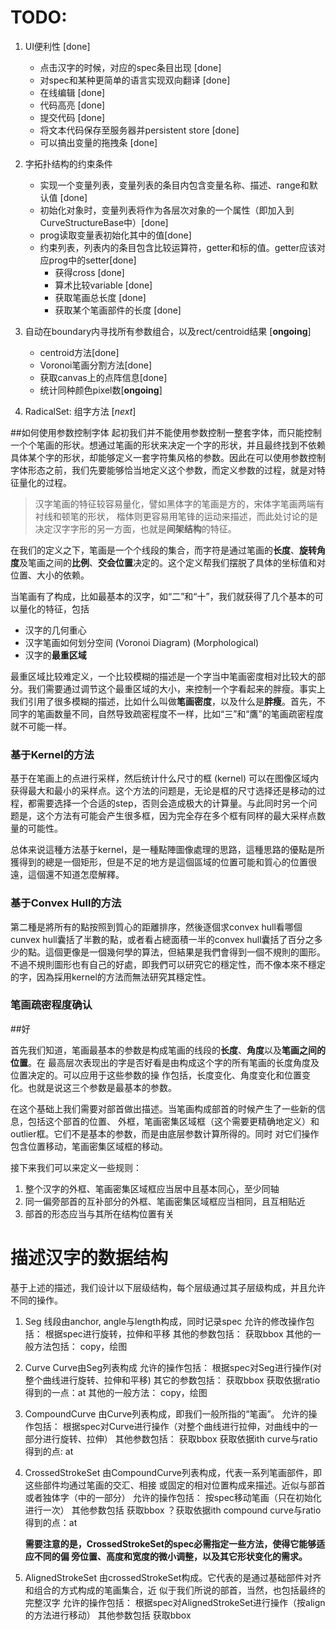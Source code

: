 # TODO:

1. UI便利性 [done]
   * 点击汉字的时候，对应的spec条目出现 [done]
   * 对spec和某种更简单的语言实现双向翻译 [done]
   * 在线编辑 [done]
   * 代码高亮 [done]
   * 提交代码 [done]
   * 将文本代码保存至服务器并persistent store [done]
   * 可以搞出变量的拖拽条 [done]
       
    
2. 字拓扑结构的约束条件

   * 实现一个变量列表，变量列表的条目内包含变量名称、描述、range和默认值 [done]
   * 初始化对象时，变量列表将作为各层次对象的一个属性（即加入到CurveStructureBase中）[done]
   * prog读取变量表初始化其中的值[done]
   * 约束列表，列表内的条目包含比较运算符，getter和标的值。getter应该对应prog中的setter[done]
       * 获得cross [done]
       * 算术比较variable [done]
       * 获取笔画总长度 [done]
       * 获取某个笔画部件的长度 [done]
       
3. 自动在boundary内寻找所有参数组合，以及rect/centroid结果 [**ongoing**]
   * centroid方法[done]
   * Voronoi笔画分割方法[done]
   * 获取canvas上的点阵信息[done]
   * 统计同种颜色pixel数[**ongoing**]
   
       
     

4. RadicalSet: 组字方法 [*next*]

##如何使用参数控制字体
起初我们并不能使用参数控制一整套字体，而只能控制一个个笔画的形状。想通过笔画的形状来决定一个字的形状，并且最终找到不依赖具体某个字的形状，却能够定义一套字符集风格的参数。因此在可以使用参数控制字体形态之前，我们先要能够恰当地定义这个参数，而定义参数的过程，就是对特征量化的过程。

> 汉字笔画的特征较容易量化，譬如黑体字的笔画是方的，宋体字笔画两端有衬线和顿笔的形状，
> 楷体则更容易用笔锋的运动来描述，而此处讨论的是决定汉字字形的另一方面，也就是**间架结构**的特征。
> 

在我们的定义之下，笔画是一个个线段的集合，而字符是通过笔画的**长度**、**旋转角度**及笔画之间的**比例**、**交会位置**决定的。这个定义帮我们摆脱了具体的坐标值和对位置、大小的依赖。

当笔画有了构成，比如最基本的汉字，如“二”和“十”，我们就获得了几个基本的可以量化的特征，包括

* 汉字的几何重心
* 汉字笔画如何划分空间 (Voronoi Diagram) (Morphological)
* 汉字的**最重区域**

最重区域比较难定义，一个比较模糊的描述是一个字当中笔画密度相对比较大的部分。我们需要通过调节这个最重区域的大小，来控制一个字看起来的胖瘦。事实上我们引用了很多模糊的描述，比如什么叫做**笔画密度**，以及什么是**胖瘦**。首先，不同字的笔画数量不同，自然导致疏密程度不一样，比如“三”和“鷹”的笔画疏密程度就不可能一样。

### 基于Kernel的方法
基于在笔画上的点进行采样，然后统计什么尺寸的框 (kernel) 可以在图像区域内获得最大和最小的采样点。这个方法的问题是，无论是框的尺寸选择还是移动的过程，都需要选择一个合适的step，否则会造成极大的计算量。与此同时另一个问题是，这个方法有可能会产生很多框，因为完全存在多个框有同样的最大采样点数量的可能性。

总体来说這種方法基于kernel，是一種點陣圖像處理的思路，這種思路的優點是所獲得到的總是一個矩形，但是不足的地方是這個區域的位置可能和質心的位置很遠，這個還不知道怎麼解釋。

### 基于Convex Hull的方法
第二種是將所有的點按照到質心的距離排序，然後逐個求convex hull看哪個cunvex hull囊括了半數的點，或者看占總面積一半的convex hull囊括了百分之多少的點。這個更像是一個幾何學的算法，但結果是我們會得到一個不規則的圖形。不過不規則圖形也有自己的好處，即我們可以研究它的穩定性，而不像本來不穩定的字，因為採用kernel的方法而無法研究其穩定性。

### 笔画疏密程度确认



##好



首先我们知道，笔画最基本的参数是构成笔画的线段的**长度**、**角度**以及**笔画之间的位置**。在
最高层次表现出的字是否好看是由构成这个字的所有笔画的长度角度及位置决定的。可以应用于这些参数的操
作包括，长度变化、角度变化和位置变化。也就是说这三个参数是最基本的参数。

在这个基础上我们需要对部首做出描述。当笔画构成部首的时候产生了一些新的信息，包括这个部首的位置、
外框，笔画密集区域框（这个需要更精确地定义）和outlier框。它们不是基本的参数，而是由底层参数计算所得的。同时
对它们操作包含位置移动，笔画密集区域框的移动。
    
接下来我们可以来定义一些规则：

1. 整个汉字的外框、笔画密集区域框应当居中且基本同心，至少同轴
2. 同一偏旁部首的互补部分的外框、笔画密集区域框应当相同，且互相贴近
3. 部首的形态应当与其所在结构位置有关

# 描述汉字的数据结构

基于上述的描述，我们设计以下层级结构，每个层级通过其子层级构成，并且允许不同的操作。

1. Seg
   线段由anchor, angle与length构成，同时记录spec
   允许的修改操作包括：
       根据spec进行旋转，拉伸和平移
   其他的参数包括：
       获取bbox
   其他的一般方法包括：
       copy，绘图

2. Curve
   Curve由Seg列表构成
   允许的操作包括：
       根据spec对Seg进行操作(对整个曲线进行旋转、拉伸和平移)
   其它的参数包括：
       获取bbox
       获取依据ratio得到的一点：at
   其他的一般方法：
       copy，绘图

3. CompoundCurve
   由Curve列表构成，即我们一般所指的“笔画”。
   允许的操作包括：
       根据spec对Curve进行操作（对整个曲线进行拉伸，对曲线中的一部分进行旋转、拉伸）
   其他参数包括：
       获取bbox
       获取依据ith curve与ratio得到的点: at

4. CrossedStrokeSet
   由CompoundCurve列表构成，代表一系列笔画部件，即这些部件均通过笔画的交汇、相接
   或固定的相对位置构成来描述。近似与部首或者独体字（中的一部分）
   允许的操作包括：
       按spec移动笔画（只在初始化进行一次）
   其他参数包括
       获取bbox
       ？获取依据ith compound curve与ratio得到的点：at

    **需要注意的是，CrossedStrokeSet的spec必需指定一些方法，使得它能够适应不同的偏
    旁位置、高度和宽度的微小调整，以及其它形状变化的需求。**

5. AlignedStrokeSet
   由crossedStrokeSet构成。它代表的是通过基础部件对齐和组合的方式构成的笔画集合，近
   似于我们所说的部首，当然，也包括最终的完整汉字
   允许的操作包括：
       根据spec对AlignedStrokeSet进行操作（按align的方法进行移动）
   其他参数包括
       获取bbox
   
